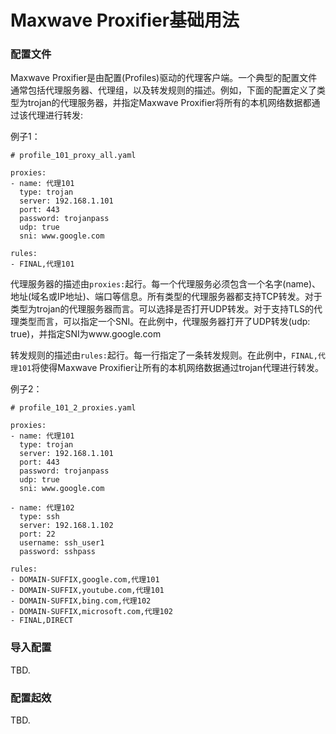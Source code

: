 # Maxwave Proxifier基础用法

### 配置文件
Maxwave Proxifier是由配置(Profiles)驱动的代理客户端。一个典型的配置文件通常包括代理服务器、代理组，以及转发规则的描述。例如，下面的配置定义了类型为trojan的代理服务器，并指定Maxwave Proxifier将所有的本机网络数据都通过该代理进行转发:

例子1：
```
# profile_101_proxy_all.yaml

proxies:
- name: 代理101
  type: trojan
  server: 192.168.1.101
  port: 443
  password: trojanpass
  udp: true
  sni: www.google.com

rules:
- FINAL,代理101
```

代理服务器的描述由`proxies:`起行。每一个代理服务必须包含一个名字(name)、地址(域名或IP地址)、端口等信息。所有类型的代理服务器都支持TCP转发。对于类型为trojan的代理服务器而言。可以选择是否打开UDP转发。对于支持TLS的代理类型而言，可以指定一个SNI。在此例中，代理服务器打开了UDP转发(udp: true)，并指定SNI为www.google.com

转发规则的描述由`rules:`起行。每一行指定了一条转发规则。在此例中，`FINAL,代理101`将使得Maxwave Proxifier让所有的本机网络数据通过trojan代理进行转发。

例子2：
```
# profile_101_2_proxies.yaml

proxies:
- name: 代理101
  type: trojan
  server: 192.168.1.101
  port: 443
  password: trojanpass
  udp: true
  sni: www.google.com

- name: 代理102
  type: ssh
  server: 192.168.1.102
  port: 22
  username: ssh_user1
  password: sshpass

rules:
- DOMAIN-SUFFIX,google.com,代理101
- DOMAIN-SUFFIX,youtube.com,代理101
- DOMAIN-SUFFIX,bing.com,代理102
- DOMAIN-SUFFIX,microsoft.com,代理102
- FINAL,DIRECT

```

### 导入配置
TBD.

### 配置起效
TBD.
